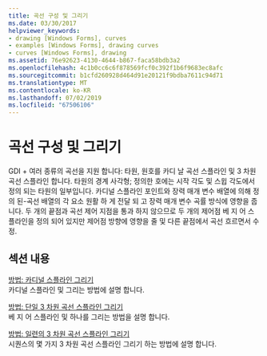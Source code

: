 ```yaml
---
title: 곡선 구성 및 그리기
ms.date: 03/30/2017
helpviewer_keywords:
- drawing [Windows Forms], curves
- examples [Windows Forms], drawing curves
- curves [Windows Forms], drawing
ms.assetid: 76e92623-4130-4644-b867-faca58bdb3a2
ms.openlocfilehash: 4c1b0cc6c6f878569fcf0c392f1b6f9683ec8afc
ms.sourcegitcommit: b1cfd260928d464d91e20121f9bdba7611c94d71
ms.translationtype: MT
ms.contentlocale: ko-KR
ms.lasthandoff: 07/02/2019
ms.locfileid: "67506106"
---
```

# <a name="constructing-and-drawing-curves"></a>곡선 구성 및 그리기
GDI + 여러 종류의 곡선을 지원 합니다: 타원, 원호를 카디 날 곡선 스플라인 및 3 차원 곡선 스플라인 합니다. 타원의 경계 사각형; 정의한 호에는 시작 각도 및 스윕 각도에서 정의 되는 타원의 일부입니다. 카디널 스플라인 포인트와 장력 매개 변수 배열에 의해 정의 된-곡선 배열의 각 요소 원활 하 게 전달 되 고 장력 매개 변수 곡률 방식에 영향을 줍니다. 두 개의 끝점과 곡선 제어 지점을 통과 하지 않으므로 두 개의 제어점 베 지 어 스플라인을 정의 되어 있지만 제어점 방향에 영향을 줄 및 다른 끝점에서 곡선 흐르면서 수정.  
  
## <a name="in-this-section"></a>섹션 내용  
 [방법: 카디널 스플라인 그리기](how-to-draw-cardinal-splines.md)  
 카디널 스플라인 및 그리는 방법에 설명 합니다.  
  
 [방법: 단일 3 차원 곡선 스플라인 그리기](how-to-draw-a-single-bezier-spline.md)  
 베 지 어 스플라인 및 하나를 그리는 방법을 설명 합니다.  
  
 [방법: 일련의 3 차원 곡선 스플라인 그리기](how-to-draw-a-sequence-of-bezier-splines.md)  
 시퀀스의 몇 가지 3 차원 곡선 스플라인 그리기 하는 방법에 설명 합니다.
